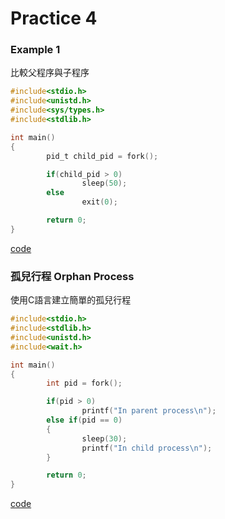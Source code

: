 # Practice 4
### Example 1
比較父程序與子程序
```C
#include<stdio.h>
#include<unistd.h>
#include<sys/types.h>
#include<stdlib.h>

int main()
{
        pid_t child_pid = fork();

        if(child_pid > 0)
                sleep(50);
        else
                exit(0);

        return 0;
}
```
[code](example1.c)

### 孤兒行程 Orphan Process
使用C語言建立簡單的孤兒行程
```C
#include<stdio.h>
#include<stdlib.h>
#include<unistd.h>
#include<wait.h>

int main()
{
        int pid = fork();

        if(pid > 0)
                printf("In parent process\n");
        else if(pid == 0)
        {
                sleep(30);
                printf("In child process\n");
        }

        return 0;
}

```
[code](orphan.c)
